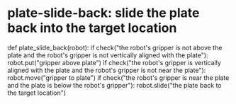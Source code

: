 # plate-slide-back: slide the plate back into the target location
def plate_slide_back(robot):
    if check("the robot's gripper is not above the plate and the robot's gripper is not vertically aligned with the plate"):
        robot.put("gripper above plate")
    if check("the robot's gripper is vertically aligned with the plate and the robot's gripper is not near the plate"):
        robot.move("gripper to plate")
    if check("the robot's gripper is near the plate and the plate is below the robot's gripper"):
        robot.slide("the plate back to the target location")